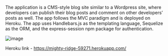 The application is a CMS-style blog site similar to a Wordpress site, where developers can publish their blog posts and comment on other developers’ posts as well.
The app follows the MVC paradigm and is deployed on Heroku. The app uses Handlebars.js as the templating language, Sequelize as the ORM, and the express-session
npm package for authentication.

![image](https://user-images.githubusercontent.com/35638932/184051321-b4a9f8cb-646b-429a-abc1-de2f7912d47f.png)

Heroku link - https://mighty-ridge-59271.herokuapp.com/
